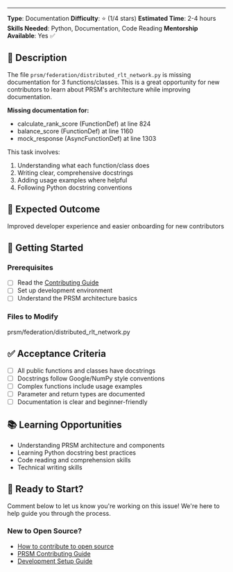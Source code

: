 ---
**Type**: Documentation
**Difficulty**: ⭐ (1/4 stars)
**Estimated Time**: 2-4 hours
**Skills Needed**: Python, Documentation, Code Reading
**Mentorship Available**: Yes ✅

## 📝 Description

The file `prsm/federation/distributed_rlt_network.py` is missing documentation for 3 functions/classes. This is a great opportunity for new contributors to learn about PRSM's architecture while improving documentation.

**Missing documentation for:**
- calculate_rank_score (FunctionDef) at line 824
- balance_score (FunctionDef) at line 1160
- mock_response (AsyncFunctionDef) at line 1303


This task involves:
1. Understanding what each function/class does
2. Writing clear, comprehensive docstrings
3. Adding usage examples where helpful
4. Following Python docstring conventions

## 🎯 Expected Outcome

Improved developer experience and easier onboarding for new contributors

## 🚀 Getting Started

### Prerequisites
- [ ] Read the [Contributing Guide](../../CONTRIBUTING.md)
- [ ] Set up development environment
- [ ] Understand the PRSM architecture basics

### Files to Modify
prsm/federation/distributed_rlt_network.py

## ✅ Acceptance Criteria

- [ ] All public functions and classes have docstrings
- [ ] Docstrings follow Google/NumPy style conventions
- [ ] Complex functions include usage examples
- [ ] Parameter and return types are documented
- [ ] Documentation is clear and beginner-friendly

## 📚 Learning Opportunities

- Understanding PRSM architecture and components
- Learning Python docstring best practices
- Code reading and comprehension skills
- Technical writing skills

## 🤝 Ready to Start?

Comment below to let us know you're working on this issue! We're here to help guide you through the process.

### New to Open Source?
- [How to contribute to open source](https://opensource.guide/how-to-contribute/)
- [PRSM Contributing Guide](../../CONTRIBUTING.md)
- [Development Setup Guide](../../docs/DEVELOPMENT_SETUP.md)
